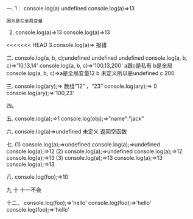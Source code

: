 一.
1： console.log(a) undefined     console.log(a)=>13
    
    因为是在全局变量   
2. console.log(a)=>13   console.log(a)=>13 

<<<<<<< HEAD
3.console.log(a)=> 报错

二.
console.log(a, b, c);undefined undefined undefined 
console.log(a, b, c)=>'10,13,14'
console.log(a, b, c)=>'100,13,200' a跟c是私有 b是全局
console.log(a, b, c)=>a是全局变量12  b 未定义所以是undefined  c 200

三.
  console.log(ary);=> 数组“12” ，“23”
   console.log(ary);=> 0
   console.log(ary);=>'100,23'

四。

五.
console.log(a);=>1
console.log(obj);=>"name":"jack"

六.
console.log(a)=>undefined 未定义 返回空函数

七.
(1)
console.log(a);=>undefined
console.log(a);=>undefined
console.log(a);=>12
(2)
console.log(a);=>undefined
console.log(a);=>12
console.log(a);=>13
(3)
console.log(a);=>13
console.log(a);=>13
console.log(a);=>13

八.
console.log(foo);=>10

九  十   十一不会

十二、
console.log(foo);=>'hello'
console.log(foo);=>'hello'
console.log(foo);=>'hello'


